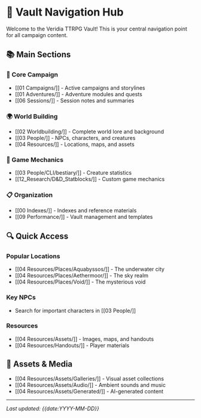 # 🧭 Vault Navigation Hub

Welcome to the Veridia TTRPG Vault! This is your central navigation point for all campaign content.

## 📚 Main Sections

### 🎲 Core Campaign
- [[01 Campaigns/]] - Active campaigns and storylines
- [[01 Adventures/]] - Adventure modules and quests
- [[06 Sessions/]] - Session notes and summaries

### 🌍 World Building
- [[02 Worldbuilding/]] - Complete world lore and background
- [[03 People/]] - NPCs, characters, and creatures
- [[04 Resources/]] - Locations, maps, and assets

### 🎯 Game Mechanics
- [[03 People/CLI/bestiary/]] - Creature statistics
- [[12_Research/D&D_Statblocks/]] - Custom game mechanics

### 📋 Organization
- [[00 Indexes/]] - Indexes and reference materials
- [[09 Performance/]] - Vault management and templates

## 🔍 Quick Access

### Popular Locations
- [[04 Resources/Places/Aquabyssos/]] - The underwater city
- [[04 Resources/Places/Aethermoor/]] - The sky realm
- [[04 Resources/Places/Void/]] - The mysterious void

### Key NPCs
- Search for important characters in [[03 People/]]

### Resources
- [[04 Resources/Assets/]] - Images, maps, and handouts
- [[04 Resources/Handouts/]] - Player materials

## 🎨 Assets & Media
- [[04 Resources/Assets/Galleries/]] - Visual asset collections
- [[04 Resources/Assets/Audio/]] - Ambient sounds and music
- [[04 Resources/Assets/Generated/]] - AI-generated content

---
*Last updated: {{date:YYYY-MM-DD}}*
